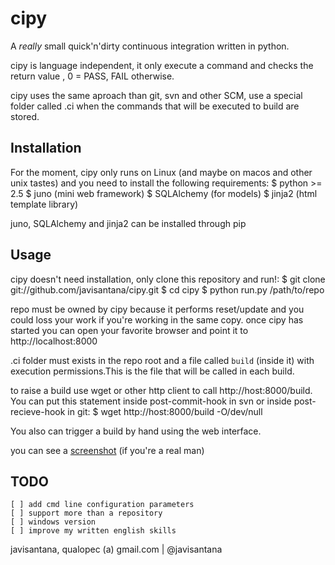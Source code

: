 cipy
====

A *really* small quick'n'dirty continuous integration written in python.

cipy is language independent, it only execute a command and checks the return value , 0 = PASS, FAIL otherwise.

cipy uses the same aproach than git, svn and other SCM, use a special folder called .ci when the commands that will be executed to build are stored.

Installation
------------

For the moment, cipy only runs on Linux (and maybe on macos and other unix tastes) and you need to install the following requirements:
    $ python >= 2.5
    $ juno (mini web framework)
    $ SQLAlchemy (for models)
    $ jinja2 (html template library)

juno, SQLAlchemy and jinja2 can be installed through pip

Usage
-----

cipy doesn't need installation, only clone this repository and run!:
    $ git clone git://github.com/javisantana/cipy.git
    $ cd cipy
    $ python run.py /path/to/repo
  
repo must be owned by cipy because it performs reset/update and you could loss your work if you're working in the same copy.
once cipy has started you can open your favorite browser and point it to http://localhost:8000

.ci folder must exists in the repo root and a file called `build` (inside it) with execution permissions.This is the file that will be called in each build.

to raise a build use wget or other http client to call http://host:8000/build. You can put this statement inside post-commit-hook in svn or inside post-recieve-hook in git:
    $ wget http://host:8000/build -O/dev/null

You also can trigger a build by hand using the web interface.

you can see a [screenshot](http://web2.twitpic.com/m9kjj) (if you're a real man)

TODO
----
    [ ] add cmd line configuration parameters
    [ ] support more than a repository
    [ ] windows version 
    [ ] improve my written english skills


javisantana, qualopec (a) gmail.com | @javisantana






